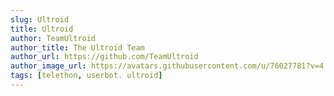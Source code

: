 ```yaml
---
slug: Ultroid
title: Ultroid
author: TeamUltroid
author_title: The Ultroid Team
author_url: https://github.com/TeamUltroid
author_image_url: https://avatars.githubusercontent.com/u/76027781?v=4
tags: [telethon, userbot. ultroid]
---
```


